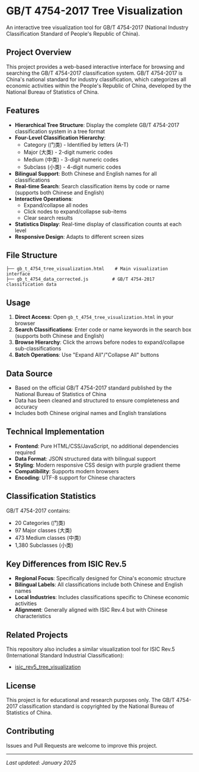 # GB/T 4754-2017 Tree Visualization

An interactive tree visualization tool for GB/T 4754-2017 (National Industry Classification Standard of People's Republic of China).

## Project Overview

This project provides a web-based interactive interface for browsing and searching the GB/T 4754-2017 classification system. GB/T 4754-2017 is China's national standard for industry classification, which categorizes all economic activities within the People's Republic of China, developed by the National Bureau of Statistics of China.

## Features

- **Hierarchical Tree Structure**: Display the complete GB/T 4754-2017 classification system in a tree format
- **Four-Level Classification Hierarchy**:
  - Category (门类) - Identified by letters (A-T)
  - Major (大类) - 2-digit numeric codes
  - Medium (中类) - 3-digit numeric codes
  - Subclass (小类) - 4-digit numeric codes
- **Bilingual Support**: Both Chinese and English names for all classifications
- **Real-time Search**: Search classification items by code or name (supports both Chinese and English)
- **Interactive Operations**:
  - Expand/collapse all nodes
  - Click nodes to expand/collapse sub-items
  - Clear search results
- **Statistics Display**: Real-time display of classification counts at each level
- **Responsive Design**: Adapts to different screen sizes

## File Structure

```
├── gb_t_4754_tree_visualization.html    # Main visualization interface
├── gb_t_4754_data_corrected.js         # GB/T 4754-2017 classification data
```

## Usage

1. **Direct Access**: Open `gb_t_4754_tree_visualization.html` in your browser
2. **Search Classifications**: Enter code or name keywords in the search box (supports both Chinese and English)
3. **Browse Hierarchy**: Click the arrows before nodes to expand/collapse sub-classifications
4. **Batch Operations**: Use "Expand All"/"Collapse All" buttons

## Data Source

- Based on the official GB/T 4754-2017 standard published by the National Bureau of Statistics of China
- Data has been cleaned and structured to ensure completeness and accuracy
- Includes both Chinese original names and English translations

## Technical Implementation

- **Frontend**: Pure HTML/CSS/JavaScript, no additional dependencies required
- **Data Format**: JSON structured data with bilingual support
- **Styling**: Modern responsive CSS design with purple gradient theme
- **Compatibility**: Supports modern browsers
- **Encoding**: UTF-8 support for Chinese characters

## Classification Statistics

GB/T 4754-2017 contains:
- 20 Categories (门类)
- 97 Major classes (大类)
- 473 Medium classes (中类)
- 1,380 Subclasses (小类)

## Key Differences from ISIC Rev.5

- **Regional Focus**: Specifically designed for China's economic structure
- **Bilingual Labels**: All classifications include both Chinese and English names
- **Local Industries**: Includes classifications specific to Chinese economic activities
- **Alignment**: Generally aligned with ISIC Rev.4 but with Chinese characteristics

## Related Projects

This repository also includes a similar visualization tool for ISIC Rev.5 (International Standard Industrial Classification):
- [isic_rev5_tree_visualization](https://github.com/qcmuu/isic_rev5_tree_visualization)

## License

This project is for educational and research purposes only. The GB/T 4754-2017 classification standard is copyrighted by the National Bureau of Statistics of China.

## Contributing

Issues and Pull Requests are welcome to improve this project.

---

*Last updated: January 2025*
